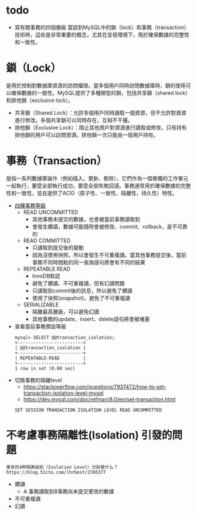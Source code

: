 # todo
- 寫有關事務的四個層級
當談到MySQL中的鎖（lock）和事務（transaction）技術時，這些是非常重要的概念，尤其在並發環境下，用於確保數據的完整性和一致性。

# 鎖（Lock） 
是用於控制對數據庫資源的訪問權限。當多個用戶同時訪問數據庫時，鎖的使用可以確保數據的一致性。MySQL提供了多種類型的鎖，包括共享鎖（shared lock）和排他鎖（exclusive lock）。

- 共享鎖（Shared Lock）：允許多個用戶同時讀取一個資源，但不允許對資源進行修改。多個共享鎖可以同時存在，互相不干擾。
- 排他鎖（Exclusive Lock）：阻止其他用戶對資源進行讀取或修改，只有持有排他鎖的用戶可以訪問資源。排他鎖一次只能由一個用戶持有。

# 事務（Transaction） 
是指一系列數據庫操作（例如插入、更新、刪除），它們作為一個單獨的工作單元一起執行，要麼全部執行成功，要麼全部失敗回滾。事務通常用於確保數據的完整性和一致性，並且提供了ACID（原子性、一致性、隔離性、持久性）特性。
- [四種事務等級](https://dev.mysql.com/doc/refman/8.0/en/innodb-transaction-isolation-levels.html)
    - READ UNCOMMITTED
        - 其他事務未提交的數據，也會被當前事務讀取到
        - 會發生髒讀，數據可能隨時會被修改、commit、rollback，是不可靠的
    - READ COMMITTED
        - 只讀取到提交後的變動
        - 因為沒使用快照，所以會發生不可重複讀。當其他事務提交後，當前事務不同時間點的同一查詢語句將會有不同的結果
    - REPEATABLE READ
        - InnoDB默認
        - 避免了髒讀、不可重複讀，但有幻讀問題
        - 只讀取到commit後的訊息，所以避免了髒讀
        - 使用了快照(snapshot)，避免了不可重複讀        
    - SERIALIZABLE
        - 隔離最高層級，可以避免幻讀
        - 其他事務的update、insert、delete語句將會被堵塞
- 查看當前事務預設等級
    ```mysql
    mysql> SELECT @@transaction_isolation;
    +-------------------------+
    | @@transaction_isolation |
    +-------------------------+
    | REPEATABLE-READ         |
    +-------------------------+
    1 row in set (0.00 sec)
    ```
- 切換事務的隔離level    
    - https://stackoverflow.com/questions/7937472/how-to-set-transaction-isolation-level-mysql
    - https://dev.mysql.com/doc/refman/8.0/en/set-transaction.html
    ```mysql
    SET SESSION TRANSACTION ISOLATION LEVEL READ UNCOMMITTED
    ```
# 不考慮事務隔離性(Isolation) 引發的問題
    事务的4种隔离级别（Isolation Level）分别是什么？
    https://blog.51cto.com/lhrbest/2705377
- 髒讀
    - A 事務讀取到B事務尚未提交更改的數據
- 不可重複讀
- 幻讀